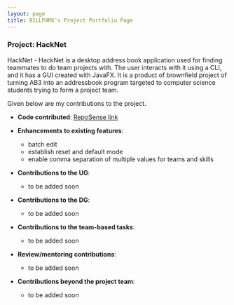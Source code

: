 ```yaml
---
layout: page
title: B1LLP4RK's Project Portfolio Page
---
```


### Project: HackNet

HackNet - HackNet is a desktop address book application used for finding teammates to do team projects with. The user interacts with it using a CLI, and it has a GUI created with JavaFX. It is a product of brownfield project of turning AB3 into an addressbook program targeted to computer science students trying to form a project team.

Given below are my contributions to the project.

* **Code contributed**: [RepoSense link](https://nus-cs2103-ay2122s2.github.io/tp-dashboard/?search=b1llp4rk&breakdown=true&sort=groupTitle&sortWithin=title&since=2022-02-18&timeframe=commit&mergegroup=&groupSelect=groupByRepos&checkedFileTypes=docs~functional-code~test-code~other)

* **Enhancements to existing features**:
    * batch edit
    * establish reset and default mode
    * enable comma separation of multiple values for teams and skills

* **Contributions to the UG**:
  * to be added soon

* **Contributions to the DG**:
  * to be added soon

* **Contributions to the team-based tasks**:
  * to be added soon

* **Review/mentoring contributions**:
  * to be added soon

* **Contributions beyond the project team**:
    * to be added soon


